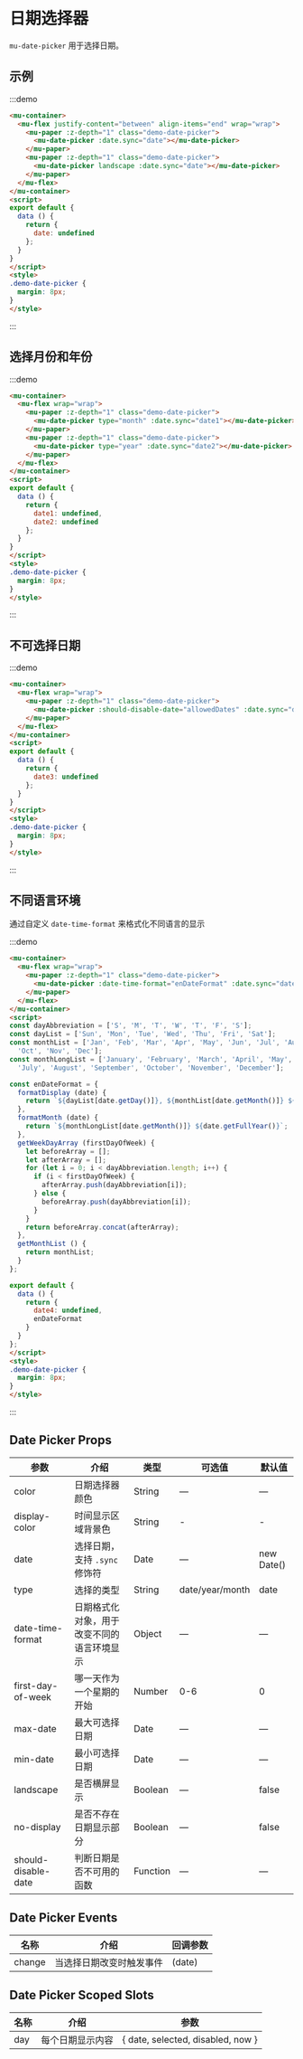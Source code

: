 # 日期选择器

`mu-date-picker` 用于选择日期。

## 示例

:::demo
```html
<mu-container>
  <mu-flex justify-content="between" align-items="end" wrap="wrap">
    <mu-paper :z-depth="1" class="demo-date-picker">
      <mu-date-picker :date.sync="date"></mu-date-picker>
    </mu-paper>
    <mu-paper :z-depth="1" class="demo-date-picker">
      <mu-date-picker landscape :date.sync="date"></mu-date-picker>
    </mu-paper>
  </mu-flex>
</mu-container>
<script>
export default {
  data () {
    return {
      date: undefined
    };
  }
}
</script>
<style>
.demo-date-picker {
  margin: 8px;
}
</style>
```
:::

## 选择月份和年份

:::demo
```html
<mu-container>
  <mu-flex wrap="wrap">
    <mu-paper :z-depth="1" class="demo-date-picker">
      <mu-date-picker type="month" :date.sync="date1"></mu-date-picker>
    </mu-paper>
    <mu-paper :z-depth="1" class="demo-date-picker">
      <mu-date-picker type="year" :date.sync="date2"></mu-date-picker>
    </mu-paper>
  </mu-flex>
</mu-container>
<script>
export default {
  data () {
    return {
      date1: undefined,
      date2: undefined
    };
  }
}
</script>
<style>
.demo-date-picker {
  margin: 8px;
}
</style>
```
:::

## 不可选择日期

:::demo
```html
<mu-container>
  <mu-flex wrap="wrap">
    <mu-paper :z-depth="1" class="demo-date-picker">
      <mu-date-picker :should-disable-date="allowedDates" :date.sync="date3"></mu-date-picker>
    </mu-paper>
  </mu-flex>
</mu-container>
<script>
export default {
  data () {
    return {
      date3: undefined
    };
  }
}
</script>
<style>
.demo-date-picker {
  margin: 8px;
}
</style>
```
:::

##  不同语言环境

通过自定义 `date-time-format` 来格式化不同语言的显示

:::demo
```html
<mu-container>
  <mu-flex wrap="wrap">
    <mu-paper :z-depth="1" class="demo-date-picker">
      <mu-date-picker :date-time-format="enDateFormat" :date.sync="date4"></mu-date-picker>
    </mu-paper>
  </mu-flex>
</mu-container>
<script>
const dayAbbreviation = ['S', 'M', 'T', 'W', 'T', 'F', 'S'];
const dayList = ['Sun', 'Mon', 'Tue', 'Wed', 'Thu', 'Fri', 'Sat'];
const monthList = ['Jan', 'Feb', 'Mar', 'Apr', 'May', 'Jun', 'Jul', 'Aug', 'Sep',
  'Oct', 'Nov', 'Dec'];
const monthLongList = ['January', 'February', 'March', 'April', 'May', 'June',
  'July', 'August', 'September', 'October', 'November', 'December'];

const enDateFormat = {
  formatDisplay (date) {
    return `${dayList[date.getDay()]}, ${monthList[date.getMonth()]} ${date.getDate()}`;
  },
  formatMonth (date) {
    return `${monthLongList[date.getMonth()]} ${date.getFullYear()}`;
  },
  getWeekDayArray (firstDayOfWeek) {
    let beforeArray = [];
    let afterArray = [];
    for (let i = 0; i < dayAbbreviation.length; i++) {
      if (i < firstDayOfWeek) {
        afterArray.push(dayAbbreviation[i]);
      } else {
        beforeArray.push(dayAbbreviation[i]);
      }
    }
    return beforeArray.concat(afterArray);
  },
  getMonthList () {
    return monthList;
  }
};

export default {
  data () {
    return {
      date4: undefined,
      enDateFormat
    }
  }
};
</script>
<style>
.demo-date-picker {
  margin: 8px;
}
</style>
```
:::

## Date Picker Props

| 参数 | 介绍 | 类型 | 可选值 | 默认值 |
|------|------|------|------|------|
| color | 日期选择器颜色 | String | — | — |
| display-color | 时间显示区域背景色 | String | - | - |
| date | 选择日期，支持 `.sync` 修饰符 | Date | — | new Date() |
| type | 选择的类型 | String | date/year/month | date |
| date-time-format | 日期格式化对象，用于改变不同的语言环境显示 | Object | — | — |
| first-day-of-week | 哪一天作为一个星期的开始 | Number | 0-6 | 0 |
| max-date | 最大可选择日期 | Date | — | — |
| min-date | 最小可选择日期 | Date | — | — |
| landscape | 是否横屏显示 | Boolean | — | false |
| no-display | 是否不存在日期显示部分 | Boolean | — | false |
| should-disable-date | 判断日期是否不可用的函数 | Function | — | — |

## Date Picker Events

| 名称 | 介绍 | 回调参数 |
|------|-----|--------|
| change | 当选择日期改变时触发事件 | (date) |

## Date Picker Scoped Slots

| 名称 | 介绍 | 参数 |
|------|------|------|
| day | 每个日期显示内容 | { date, selected, disabled, now } |

<script>
const dayAbbreviation = ['S', 'M', 'T', 'W', 'T', 'F', 'S'];
const dayList = ['Sun', 'Mon', 'Tue', 'Wed', 'Thu', 'Fri', 'Sat'];
const monthList = ['Jan', 'Feb', 'Mar', 'Apr', 'May', 'Jun', 'Jul', 'Aug', 'Sep',
  'Oct', 'Nov', 'Dec'];
const monthLongList = ['January', 'February', 'March', 'April', 'May', 'June',
  'July', 'August', 'September', 'October', 'November', 'December'];

const enDateFormat = {
  formatDisplay (date) {
    return `${dayList[date.getDay()]}, ${monthList[date.getMonth()]} ${date.getDate()}`;
  },
  formatMonth (date) {
    return `${monthLongList[date.getMonth()]} ${date.getFullYear()}`;
  },
  getWeekDayArray (firstDayOfWeek) {
    let beforeArray = [];
    let afterArray = [];
    for (let i = 0; i < dayAbbreviation.length; i++) {
      if (i < firstDayOfWeek) {
        afterArray.push(dayAbbreviation[i]);
      } else {
        beforeArray.push(dayAbbreviation[i]);
      }
    }
    return beforeArray.concat(afterArray);
  },
  getMonthList () {
    return monthList;
  }
};

export default {
  data () {
    return {
      date: undefined,
      date1: undefined,
      date2: undefined,
      date3: undefined,
      date4: undefined,
      enDateFormat
    };
  },
  methods: {
    allowedDates (date) {
      return date.getDate() % 2 === 0
    }
  }
}
</script>
<style>
.demo-date-picker {
  margin: 8px;
}
</style>
